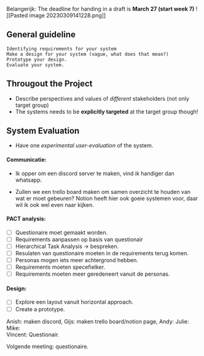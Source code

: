 Belangerijk: The deadline for handing in a draft is __March 27 (start week 7)__
![[Pasted image 20230309141228.png]]

## General guideline
```
Identifying requirements for your system
Make a design for your system (vague, what does that mean?)
Prototype your design.
Evaluate your system.
```

## Througout the Project
- Describe perspectives and values of _different_ stakeholders (not only target group)
- The systems needs to be __explicitly targeted__ at the target group though!

## System Evaluation
- Have one _experimental user-evaluation_ of the system.

#### Communicatie:
- Ik opper om een discord server te maken, vind ik handiger dan whatsapp.

- Zullen we een trello board maken om samen overzicht te houden van wat er moet gebeuren? Notion heeft hier ook goeie systemen voor, daar wil ik ook wel even naar kijken.

#### PACT analysis:
- [ ] Questionaire moet gemaakt worden.
- [ ] Requirements aanpassen op basis van questionair
- [ ] Hierarchical Task Analysis -> bespreken.
- [ ] Resulaten van questionaire moeten in de requirements terug komen.
- [ ] Personas mogen iets meer achtergrond hebben.
- [ ] Requirements moeten specefielker.
- [ ] Requirements moeten meer geredeneert vanuit de personas.

#### Design:
- [ ] Explore een layout vanuit horizontal approach.
- [ ] Create a prototype.

Anish: maken discord, 
Gijs: maken trello board/notion page, 
Andy: 
Julie: 
Mike:    
Vincent: Questionair.


Volgende meeting: questionaire.